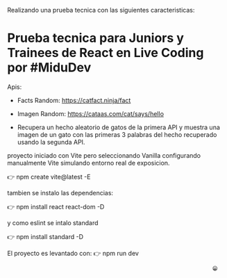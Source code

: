 Realizando una prueba tecnica con las siguientes caracteristicas:

# Prueba tecnica para Juniors y Trainees de React en Live Coding por #MiduDev 

Apis:

- Facts Random: https://catfact.ninja/fact
- Imagen Random: https://cataas.com/cat/says/hello

- Recupera un hecho aleatorio de gatos de la primera API y muestra una imagen de un gato con las primeras 3 palabras del hecho recuperado usando la segunda API.

proyecto iniciado con Vite pero seleccionando Vanilla configurando manualmente Vite simulando entorno real de exposicion.

👉 npm create vite@latest -E

tambien se instalo las dependencias:

👉 npm install react react-dom -D

y como eslint se intalo standard

👉 npm install standard -D

El proyecto es levantado con: 👉 npm run dev


                                                                      😁
